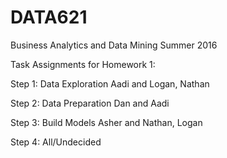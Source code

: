 # DATA621
Business Analytics and Data Mining Summer 2016

Task Assignments for Homework 1:

Step 1: Data Exploration
Aadi and Logan, Nathan

Step 2: Data Preparation
Dan and Aadi

Step 3: Build Models
Asher and Nathan, Logan

Step 4: All/Undecided
